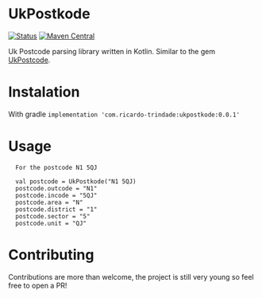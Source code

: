 UkPostkode
========

[![Status](https://github.com/RicardoTrindade/UkPostkode/workflows/Build/badge.svg)](https://github.com/RicardoTrindade/UkPostkode/workflows/Build/badge.svg)
[![Maven Central](https://maven-badges.herokuapp.com/maven-central/com.ricardo-trindade/ukpostkode/badge.svg)](https://maven-badges.herokuapp.com/maven-central/com.ricardo-trindade/ukpostkode)


Uk Postcode parsing library written in Kotlin. Similar to the gem [UkPostcode](https://github.com/threedaymonk/uk_postcode/).

# Instalation

With gradle
` implementation 'com.ricardo-trindade:ukpostkode:0.0.1' `

# Usage
```
  For the postcode N1 5QJ   
  
  val postcode = UkPostkode("N1 5QJ)
  postcode.outcode = "N1"
  postcode.incode = "5QJ"
  postcode.area = "N"
  postcode.district = "1"
  postcode.sector = "5"
  postcode.unit = "QJ"

```

# Contributing
Contributions are more than welcome, the project is still very young so feel free to open a PR!